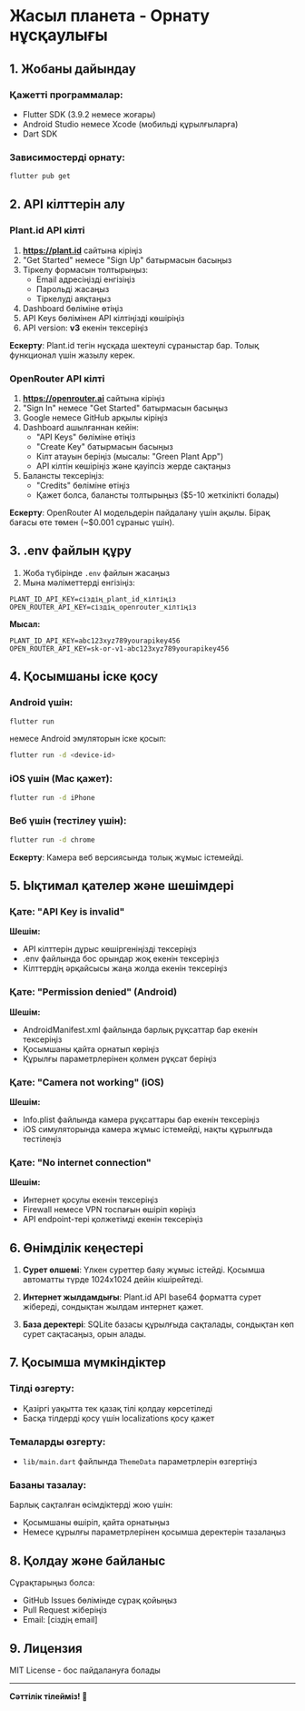 # Жасыл планета - Орнату нұсқаулығы

## 1. Жобаны дайындау

### Қажетті программалар:
- Flutter SDK (3.9.2 немесе жоғары)
- Android Studio немесе Xcode (мобильді құрылғыларға)
- Dart SDK

### Зависимостерді орнату:

```bash
flutter pub get
```

## 2. API кілттерін алу

### Plant.id API кілті

1. **https://plant.id** сайтына кіріңіз
2. "Get Started" немесе "Sign Up" батырмасын басыңыз
3. Тіркелу формасын толтырыңыз:
   - Email адресіңізді енгізіңіз
   - Парольді жасаңыз
   - Тіркелуді аяқтаңыз
4. Dashboard бөліміне өтіңіз
5. API Keys бөлімінен API кілтіңізді көшіріңіз
6. API version: **v3** екенін тексеріңіз

**Ескерту**: Plant.id тегін нұсқада шектеулі сұраныстар бар. Толық функционал үшін жазылу керек.

### OpenRouter API кілті

1. **https://openrouter.ai** сайтына кіріңіз
2. "Sign In" немесе "Get Started" батырмасын басыңыз
3. Google немесе GitHub арқылы кіріңіз
4. Dashboard ашылғаннан кейін:
   - "API Keys" бөліміне өтіңіз
   - "Create Key" батырмасын басыңыз
   - Кілт атауын беріңіз (мысалы: "Green Plant App")
   - API кілтін көшіріңіз және қауіпсіз жерде сақтаңыз
5. Балансты тексеріңіз:
   - "Credits" бөліміне өтіңіз
   - Қажет болса, балансты толтырыңыз ($5-10 жеткілікті болады)

**Ескерту**: OpenRouter AI модельдерін пайдалану үшін ақылы. Бірақ бағасы өте төмен (~$0.001 сұраныс үшін).

## 3. .env файлын құру

1. Жоба түбірінде `.env` файлын жасаңыз
2. Мына мәліметтерді енгізіңіз:

```env
PLANT_ID_API_KEY=сіздің_plant_id_кілтіңіз
OPEN_ROUTER_API_KEY=сіздің_openrouter_кілтіңіз
```

**Мысал:**

```env
PLANT_ID_API_KEY=abc123xyz789yourapikey456
OPEN_ROUTER_API_KEY=sk-or-v1-abc123xyz789yourapikey456
```

## 4. Қосымшаны іске қосу

### Android үшін:

```bash
flutter run
```

немесе Android эмуляторын іске қосып:

```bash
flutter run -d <device-id>
```

### iOS үшін (Mac қажет):

```bash
flutter run -d iPhone
```

### Веб үшін (тестілеу үшін):

```bash
flutter run -d chrome
```

**Ескерту**: Камера веб версиясында толық жұмыс істемейді.

## 5. Ықтимал қателер және шешімдері

### Қате: "API Key is invalid"

**Шешім:**
- API кілттерін дұрыс көшіргеніңізді тексеріңіз
- .env файлында бос орындар жоқ екенін тексеріңіз
- Кілттердің әрқайсысы жаңа жолда екенін тексеріңіз

### Қате: "Permission denied" (Android)

**Шешім:**
- AndroidManifest.xml файлында барлық рұқсаттар бар екенін тексеріңіз
- Қосымшаны қайта орнатып көріңіз
- Құрылғы параметрлерінен қолмен рұқсат беріңіз

### Қате: "Camera not working" (iOS)

**Шешім:**
- Info.plist файлында камера рұқсаттары бар екенін тексеріңіз
- iOS симуляторында камера жұмыс істемейді, нақты құрылғыда тестілеңіз

### Қате: "No internet connection"

**Шешім:**
- Интернет қосулы екенін тексеріңіз
- Firewall немесе VPN тоспағын өшіріп көріңіз
- API endpoint-тері қолжетімді екенін тексеріңіз

## 6. Өнімділік кеңестері

1. **Сурет өлшемі**: Үлкен суреттер баяу жұмыс істейді. Қосымша автоматты түрде 1024x1024 дейін кішірейтеді.

2. **Интернет жылдамдығы**: Plant.id API base64 форматта сурет жібереді, сондықтан жылдам интернет қажет.

3. **База деректері**: SQLite базасы құрылғыда сақталады, сондықтан көп сурет сақтасаңыз, орын алады.

## 7. Қосымша мүмкіндіктер

### Тілді өзгерту:
- Қазіргі уақытта тек қазақ тілі қолдау көрсетіледі
- Басқа тілдерді қосу үшін localizations қосу қажет

### Темаларды өзгерту:
- `lib/main.dart` файлында `ThemeData` параметрлерін өзгертіңіз

### Базаны тазалау:
Барлық сақталған өсімдіктерді жою үшін:
- Қосымшаны өшіріп, қайта орнатыңыз
- Немесе құрылғы параметрлерінен қосымша деректерін тазалаңыз

## 8. Қолдау және байланыс

Сұрақтарыңыз болса:
- GitHub Issues бөлімінде сұрақ қойыңыз
- Pull Request жіберіңіз
- Email: [сіздің email]

## 9. Лицензия

MIT License - бос пайдалануға болады

---

**Сәттілік тілейміз! 🌿**
